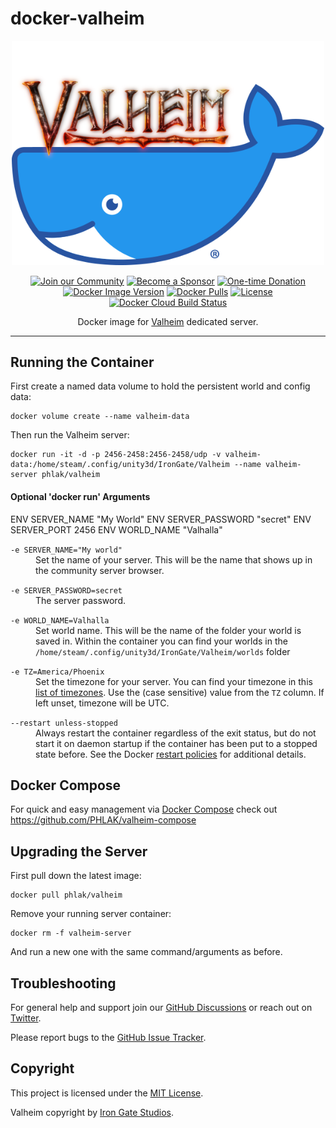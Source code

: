 docker-valheim
==============

<p align="center">
    <img src="docker-valheim.png" alt="Docker Valheim" width="500">
</p>

<p align="center">
    <a href="https://github.com/PHLAK/docker-valheim/discussions"><img src="https://img.shields.io/badge/Join_the-Community-7b16ff.svg?style=for-the-badge" alt="Join our Community"></a>
    <a href="https://github.com/users/PHLAK/sponsorship"><img src="https://img.shields.io/badge/Become_a-Sponsor-cc4195.svg?style=for-the-badge" alt="Become a Sponsor"></a>
    <a href="https://paypal.me/ChrisKankiewicz"><img src="https://img.shields.io/badge/Make_a-Donation-006bb6.svg?style=for-the-badge" alt="One-time Donation"></a>
    <br>
    <a href="https://hub.docker.com/repository/docker/phlak/valheim/tags"><img alt="Docker Image Version" src="https://img.shields.io/docker/v/phlak/valheim?style=flat-square&sort=semver"></a>
    <a href="https://hub.docker.com/repository/docker/phlak/valheim"><img alt="Docker Pulls" src="https://img.shields.io/docker/pulls/phlak/valheim?style=flat-square"></a>
    <a href="https://github.com/PHLAK/docker-valheim/blob/master/LICENSE"><img src="https://img.shields.io/github/license/PHLAK/docker-valheim?style=flat-square" alt="License"></a>
    <a href="https://hub.docker.com/repository/docker/phlak/valheim/builds"><img alt="Docker Cloud Build Status" src="https://img.shields.io/docker/cloud/build/phlak/valheim?style=flat-square"></a>
</p>

<p align="center">
    Docker image for <a href="https://www.valheimgame.com">Valheim</a> dedicated server.
</p>

---

Running the Container
---------------------

First create a named data volume to hold the persistent world and config data:

    docker volume create --name valheim-data

Then run the Valheim server:

    docker run -it -d -p 2456-2458:2456-2458/udp -v valheim-data:/home/steam/.config/unity3d/IronGate/Valheim --name valheim-server phlak/valheim

#### Optional 'docker run' Arguments

ENV SERVER_NAME "My World"
ENV SERVER_PASSWORD "secret"
ENV SERVER_PORT 2456
ENV WORLD_NAME "Valhalla"

<dl>
    <dt><code>-e SERVER_NAME="My world"</code></dt>
    <dd>Set the name of your server. This will be the name that shows up in the community server browser.</dd>
</dl>

<dl>
    <dt><code>-e SERVER_PASSWORD=secret</code></dt>
    <dd>The server password.</dd>
</dl>

<dl>
    <dt><code>-e WORLD_NAME=Valhalla</code></dt>
    <dd>Set world name. This will be the name of the folder your world is saved in. Within the container you can find your worlds in the <code>/home/steam/.config/unity3d/IronGate/Valheim/worlds</code> folder</dd>
</dl>

<dl>
    <dt><code>-e TZ=America/Phoenix</code></dt>
    <dd>Set the timezone for your server. You can find your timezone in this <a href="https://goo.gl/uy1J6q">list of timezones</a>. Use the (case sensitive) value from the <code>TZ</code> column. If left unset, timezone will be UTC.</dd>
</dl>

<dl>
    <dt><code>--restart unless-stopped</code></dt>
    <dd>Always restart the container regardless of the exit status, but do not start it on daemon startup if the container has been put to a stopped state before. See the Docker <a href="https://goo.gl/Y0dlDH">restart policies</a> for additional details.</dd>
</dl>

Docker Compose
--------------

For quick and easy management via [Docker Compose](https://docs.docker.com/compose/) check out https://github.com/PHLAK/valheim-compose

Upgrading the Server
--------------------

First pull down the latest image:

    docker pull phlak/valheim

Remove your running server container:

    docker rm -f valheim-server

And run a new one with the same command/arguments as before.

Troubleshooting
---------------

For general help and support join our [GitHub Discussions](https://github.com/PHLAK/docker-valheim/discussions) or reach out on [Twitter](https://twitter.com/PHLAK).

Please report bugs to the [GitHub Issue Tracker](https://github.com/PHLAK/docker-valheim/issues).

Copyright
---------

This project is licensed under the [MIT License](https://github.com/PHLAK/docker-valheim/blob/master/LICENSE).

Valheim copyright by [Iron Gate Studios](https://www.irongatestudio.se).
